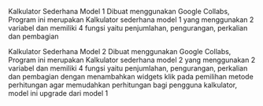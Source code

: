 Kalkulator Sederhana Model 1
Dibuat menggunakan Google Collabs, Program ini merupakan Kalkulator sederhana model 1 yang menggunakan 2 variabel dan memiliki 4 fungsi yaitu penjumlahan, pengurangan, perkalian dan pembagian

Kalkulator Sederhana Model 2
Dibuat menggunakan Google Collabs, Program ini merupakan Kalkulator sederhana model 2 yang menggunakan 2 variabel dan memiliki 4 fungsi yaitu penjumlahan, pengurangan, perkalian dan pembagian dengan menambahkan widgets klik pada pemilihan metode perhitungan agar memudahkan perhitungan bagi pengguna kalkulator, model ini upgrade dari model 1
